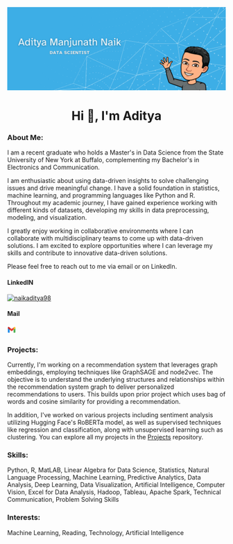 <!--
**AdityaMN98/AdityaMN98** is a ✨ _special_ ✨ repository because its `README.md` (this file) appears on your GitHub profile.

Here are some ideas to get you started:

- 🔭 I’m currently working on ...
- 🌱 I’m currently learning ...
- 👯 I’m looking to collaborate on ...
- 🤔 I’m looking for help with ...
- 💬 Ask me about ...
- 📫 How to reach me: ...
- 😄 Pronouns: ...
- ⚡ Fun fact: ...
-->
<img src="Img/header.png" alt="Header"/>

<h1 align="center">Hi 👋, I'm Aditya</h1>

<h3 align="left">About Me:</h3>

<p>I am a recent graduate who holds a Master's in Data Science from the State University of New York at Buffalo, complementing my Bachelor's in Electronics and Communication.</p>
  
<p>I am enthusiastic about using data-driven insights to solve challenging issues and drive meaningful change. I have a solid foundation in statistics, machine learning, and programming languages like Python and R. Throughout my academic journey, I have gained experience working with different kinds of datasets, developing my skills in data preprocessing, modeling, and visualization.</p>
  
<p>I greatly enjoy working in collaborative environments where I can collaborate with multidisciplinary teams to come up with data-driven solutions. I am excited to explore opportunities where I can leverage my skills and contribute to innovative data-driven solutions.</p>
 
Please feel free to reach out to me via email or on LinkedIn.
<div class="container">
    <div class="item">
        <h4>LinkedIN</h4>
        <a href="https://linkedin.com/in/naikaditya98" target="_blank" style="margin-right: 30px;"><img src="https://raw.githubusercontent.com/rahuldkjain/github-profile-readme-generator/master/src/images/icons/Social/linked-in-alt.svg" alt="naikaditya98" height="20" width="20" />
</a>
    </div>
    <div class="item">
        <h4>Mail</h4>
        </a>
<a href="mailto:adityamanjunathnaik@gmail.com" target="_blank">
<img src="Img/mail.png" alt="Gmail" height="20" width="20" />
</a>
    </div>
</div>

<h3 align="left">Projects:</h3>

<p>Currently, I'm working on a recommendation system that leverages graph embeddings, employing techniques like GraphSAGE and node2vec. The objective is to understand the underlying structures and relationships within the recommendation system graph to deliver personalized recommendations to users. This builds upon prior project which uses bag of words and cosine similarity for providing a recommendation.

In addition, I've worked on  various projects including sentiment analysis utilizing Hugging Face's RoBERTa model, as well as supervised techniques like regression and classification, along with unsupervised learning such as clustering. You can explore all my projects in the [Projects](https://github.com/AdityaMN98/Projects) repository.</p>

<h3 align="left">Skills:</h3>
<p>Python, R, MatLAB, Linear Algebra for Data Science, Statistics, Natural Language Processing, Machine Learning, Predictive Analytics, Data Analysis, Deep Learning, Data Visualization, Artificial Intelligence, Computer Vision, Excel for Data Analysis, Hadoop, Tableau, Apache Spark, Technical Communication, Problem Solving Skills</p>

<h3 align="left">Interests:</h3>
<p>Machine Learning, Reading, Technology, Artificial Intelligence</p>
